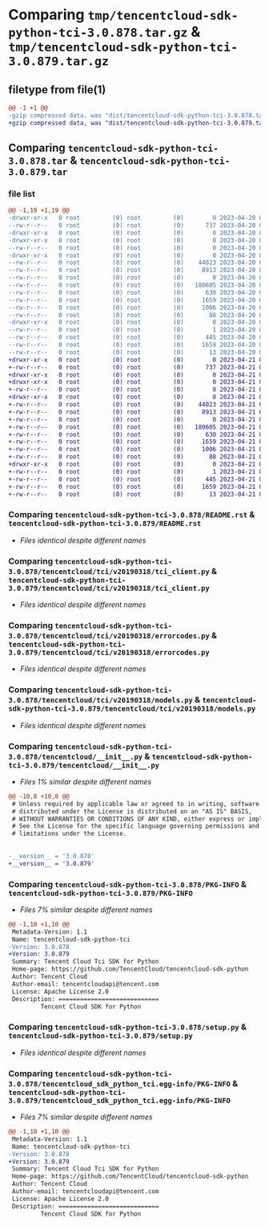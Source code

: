 # Comparing `tmp/tencentcloud-sdk-python-tci-3.0.878.tar.gz` & `tmp/tencentcloud-sdk-python-tci-3.0.879.tar.gz`

## filetype from file(1)

```diff
@@ -1 +1 @@
-gzip compressed data, was "dist/tencentcloud-sdk-python-tci-3.0.878.tar", last modified: Thu Apr 20 00:45:08 2023, max compression
+gzip compressed data, was "dist/tencentcloud-sdk-python-tci-3.0.879.tar", last modified: Fri Apr 21 01:01:56 2023, max compression
```

## Comparing `tencentcloud-sdk-python-tci-3.0.878.tar` & `tencentcloud-sdk-python-tci-3.0.879.tar`

### file list

```diff
@@ -1,19 +1,19 @@
-drwxr-xr-x   0 root         (0) root         (0)        0 2023-04-20 00:45:08.000000 tencentcloud-sdk-python-tci-3.0.878/
--rw-r--r--   0 root         (0) root         (0)      737 2023-04-20 00:45:08.000000 tencentcloud-sdk-python-tci-3.0.878/README.rst
-drwxr-xr-x   0 root         (0) root         (0)        0 2023-04-20 00:45:08.000000 tencentcloud-sdk-python-tci-3.0.878/tencentcloud/
-drwxr-xr-x   0 root         (0) root         (0)        0 2023-04-20 00:45:08.000000 tencentcloud-sdk-python-tci-3.0.878/tencentcloud/tci/
--rw-r--r--   0 root         (0) root         (0)        0 2023-04-20 00:45:08.000000 tencentcloud-sdk-python-tci-3.0.878/tencentcloud/tci/__init__.py
-drwxr-xr-x   0 root         (0) root         (0)        0 2023-04-20 00:45:08.000000 tencentcloud-sdk-python-tci-3.0.878/tencentcloud/tci/v20190318/
--rw-r--r--   0 root         (0) root         (0)    44023 2023-04-20 00:45:08.000000 tencentcloud-sdk-python-tci-3.0.878/tencentcloud/tci/v20190318/tci_client.py
--rw-r--r--   0 root         (0) root         (0)     8913 2023-04-20 00:45:08.000000 tencentcloud-sdk-python-tci-3.0.878/tencentcloud/tci/v20190318/errorcodes.py
--rw-r--r--   0 root         (0) root         (0)        0 2023-04-20 00:45:08.000000 tencentcloud-sdk-python-tci-3.0.878/tencentcloud/tci/v20190318/__init__.py
--rw-r--r--   0 root         (0) root         (0)   180605 2023-04-20 00:45:08.000000 tencentcloud-sdk-python-tci-3.0.878/tencentcloud/tci/v20190318/models.py
--rw-r--r--   0 root         (0) root         (0)      630 2023-04-20 00:45:08.000000 tencentcloud-sdk-python-tci-3.0.878/tencentcloud/__init__.py
--rw-r--r--   0 root         (0) root         (0)     1659 2023-04-20 00:45:08.000000 tencentcloud-sdk-python-tci-3.0.878/PKG-INFO
--rw-r--r--   0 root         (0) root         (0)     1006 2023-04-20 00:45:08.000000 tencentcloud-sdk-python-tci-3.0.878/setup.py
--rw-r--r--   0 root         (0) root         (0)       88 2023-04-20 00:45:08.000000 tencentcloud-sdk-python-tci-3.0.878/setup.cfg
-drwxr-xr-x   0 root         (0) root         (0)        0 2023-04-20 00:45:08.000000 tencentcloud-sdk-python-tci-3.0.878/tencentcloud_sdk_python_tci.egg-info/
--rw-r--r--   0 root         (0) root         (0)        1 2023-04-20 00:45:08.000000 tencentcloud-sdk-python-tci-3.0.878/tencentcloud_sdk_python_tci.egg-info/dependency_links.txt
--rw-r--r--   0 root         (0) root         (0)      445 2023-04-20 00:45:08.000000 tencentcloud-sdk-python-tci-3.0.878/tencentcloud_sdk_python_tci.egg-info/SOURCES.txt
--rw-r--r--   0 root         (0) root         (0)     1659 2023-04-20 00:45:08.000000 tencentcloud-sdk-python-tci-3.0.878/tencentcloud_sdk_python_tci.egg-info/PKG-INFO
--rw-r--r--   0 root         (0) root         (0)       13 2023-04-20 00:45:08.000000 tencentcloud-sdk-python-tci-3.0.878/tencentcloud_sdk_python_tci.egg-info/top_level.txt
+drwxr-xr-x   0 root         (0) root         (0)        0 2023-04-21 01:01:56.000000 tencentcloud-sdk-python-tci-3.0.879/
+-rw-r--r--   0 root         (0) root         (0)      737 2023-04-21 01:01:55.000000 tencentcloud-sdk-python-tci-3.0.879/README.rst
+drwxr-xr-x   0 root         (0) root         (0)        0 2023-04-21 01:01:56.000000 tencentcloud-sdk-python-tci-3.0.879/tencentcloud/
+drwxr-xr-x   0 root         (0) root         (0)        0 2023-04-21 01:01:56.000000 tencentcloud-sdk-python-tci-3.0.879/tencentcloud/tci/
+-rw-r--r--   0 root         (0) root         (0)        0 2023-04-21 01:01:55.000000 tencentcloud-sdk-python-tci-3.0.879/tencentcloud/tci/__init__.py
+drwxr-xr-x   0 root         (0) root         (0)        0 2023-04-21 01:01:56.000000 tencentcloud-sdk-python-tci-3.0.879/tencentcloud/tci/v20190318/
+-rw-r--r--   0 root         (0) root         (0)    44023 2023-04-21 01:01:55.000000 tencentcloud-sdk-python-tci-3.0.879/tencentcloud/tci/v20190318/tci_client.py
+-rw-r--r--   0 root         (0) root         (0)     8913 2023-04-21 01:01:55.000000 tencentcloud-sdk-python-tci-3.0.879/tencentcloud/tci/v20190318/errorcodes.py
+-rw-r--r--   0 root         (0) root         (0)        0 2023-04-21 01:01:55.000000 tencentcloud-sdk-python-tci-3.0.879/tencentcloud/tci/v20190318/__init__.py
+-rw-r--r--   0 root         (0) root         (0)   180605 2023-04-21 01:01:55.000000 tencentcloud-sdk-python-tci-3.0.879/tencentcloud/tci/v20190318/models.py
+-rw-r--r--   0 root         (0) root         (0)      630 2023-04-21 01:01:55.000000 tencentcloud-sdk-python-tci-3.0.879/tencentcloud/__init__.py
+-rw-r--r--   0 root         (0) root         (0)     1659 2023-04-21 01:01:56.000000 tencentcloud-sdk-python-tci-3.0.879/PKG-INFO
+-rw-r--r--   0 root         (0) root         (0)     1006 2023-04-21 01:01:55.000000 tencentcloud-sdk-python-tci-3.0.879/setup.py
+-rw-r--r--   0 root         (0) root         (0)       88 2023-04-21 01:01:56.000000 tencentcloud-sdk-python-tci-3.0.879/setup.cfg
+drwxr-xr-x   0 root         (0) root         (0)        0 2023-04-21 01:01:56.000000 tencentcloud-sdk-python-tci-3.0.879/tencentcloud_sdk_python_tci.egg-info/
+-rw-r--r--   0 root         (0) root         (0)        1 2023-04-21 01:01:56.000000 tencentcloud-sdk-python-tci-3.0.879/tencentcloud_sdk_python_tci.egg-info/dependency_links.txt
+-rw-r--r--   0 root         (0) root         (0)      445 2023-04-21 01:01:56.000000 tencentcloud-sdk-python-tci-3.0.879/tencentcloud_sdk_python_tci.egg-info/SOURCES.txt
+-rw-r--r--   0 root         (0) root         (0)     1659 2023-04-21 01:01:56.000000 tencentcloud-sdk-python-tci-3.0.879/tencentcloud_sdk_python_tci.egg-info/PKG-INFO
+-rw-r--r--   0 root         (0) root         (0)       13 2023-04-21 01:01:56.000000 tencentcloud-sdk-python-tci-3.0.879/tencentcloud_sdk_python_tci.egg-info/top_level.txt
```

### Comparing `tencentcloud-sdk-python-tci-3.0.878/README.rst` & `tencentcloud-sdk-python-tci-3.0.879/README.rst`

 * *Files identical despite different names*

### Comparing `tencentcloud-sdk-python-tci-3.0.878/tencentcloud/tci/v20190318/tci_client.py` & `tencentcloud-sdk-python-tci-3.0.879/tencentcloud/tci/v20190318/tci_client.py`

 * *Files identical despite different names*

### Comparing `tencentcloud-sdk-python-tci-3.0.878/tencentcloud/tci/v20190318/errorcodes.py` & `tencentcloud-sdk-python-tci-3.0.879/tencentcloud/tci/v20190318/errorcodes.py`

 * *Files identical despite different names*

### Comparing `tencentcloud-sdk-python-tci-3.0.878/tencentcloud/tci/v20190318/models.py` & `tencentcloud-sdk-python-tci-3.0.879/tencentcloud/tci/v20190318/models.py`

 * *Files identical despite different names*

### Comparing `tencentcloud-sdk-python-tci-3.0.878/tencentcloud/__init__.py` & `tencentcloud-sdk-python-tci-3.0.879/tencentcloud/__init__.py`

 * *Files 1% similar despite different names*

```diff
@@ -10,8 +10,8 @@
 # Unless required by applicable law or agreed to in writing, software
 # distributed under the License is distributed on an "AS IS" BASIS,
 # WITHOUT WARRANTIES OR CONDITIONS OF ANY KIND, either express or implied.
 # See the License for the specific language governing permissions and
 # limitations under the License.
 
 
-__version__ = '3.0.878'
+__version__ = '3.0.879'
```

### Comparing `tencentcloud-sdk-python-tci-3.0.878/PKG-INFO` & `tencentcloud-sdk-python-tci-3.0.879/PKG-INFO`

 * *Files 7% similar despite different names*

```diff
@@ -1,10 +1,10 @@
 Metadata-Version: 1.1
 Name: tencentcloud-sdk-python-tci
-Version: 3.0.878
+Version: 3.0.879
 Summary: Tencent Cloud Tci SDK for Python
 Home-page: https://github.com/TencentCloud/tencentcloud-sdk-python
 Author: Tencent Cloud
 Author-email: tencentcloudapi@tencent.com
 License: Apache License 2.0
 Description: ============================
         Tencent Cloud SDK for Python
```

### Comparing `tencentcloud-sdk-python-tci-3.0.878/setup.py` & `tencentcloud-sdk-python-tci-3.0.879/setup.py`

 * *Files identical despite different names*

### Comparing `tencentcloud-sdk-python-tci-3.0.878/tencentcloud_sdk_python_tci.egg-info/PKG-INFO` & `tencentcloud-sdk-python-tci-3.0.879/tencentcloud_sdk_python_tci.egg-info/PKG-INFO`

 * *Files 7% similar despite different names*

```diff
@@ -1,10 +1,10 @@
 Metadata-Version: 1.1
 Name: tencentcloud-sdk-python-tci
-Version: 3.0.878
+Version: 3.0.879
 Summary: Tencent Cloud Tci SDK for Python
 Home-page: https://github.com/TencentCloud/tencentcloud-sdk-python
 Author: Tencent Cloud
 Author-email: tencentcloudapi@tencent.com
 License: Apache License 2.0
 Description: ============================
         Tencent Cloud SDK for Python
```

